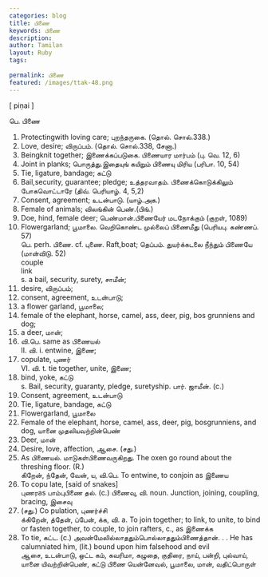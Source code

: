 ```yaml
---
categories: blog
title: பிணை
keywords: பிணை
description: 
author: Tamilan
layout: Ruby
tags: 
 
permalink: பிணை
featured: /images/ttak-48.png
---
```

  
[ piṇai ]  
  
பெ. பிணை  
1. Protectingwith loving care; புறந்தருகை. (தொல். சொல்.338.)  
2. Love, desire; விருப்பம். (தொல். சொல்.338, சேனா.)  
1. Beingknit together; இணைக்கப்படுகை. பிணையார மார்பம் (பு. வெ. 12, 6)  
2. Joint in planks; பொருத்து.இதையுங் கயிறும் பிணையு மிரிய (பரிபா. 10, 54)  
3. Tie, ligature, bandage; கட்டு  
4. Bail,security, guarantee; pledge; உத்தரவாதம். பிணைக்கொடுக்கிலும் போகவொட்டாரே (திவ். பெரியாழ். 4, 5,2)  
5. Consent, agreement; உடன்பாடு. (யாழ்.அக.)  
6. Female of animals; விலங்கின் பெண்.(பிங்.)  
7. Doe, hind, female deer; பெண்மான்.பிணையேர் மடநோக்கும் (குறள், 1089)  
8. Flowergarland; பூமாலை. வெறிகொண்ட முல்லைப் பிணைமீது (பெரியபு. கண்ணப். 57)  
பெ. perh. பிணை. cf. புணை. Raft,boat; தெப்பம். துயர்க்கடலை நீந்தும் பிணையே (மான்விடு. 52)  
couple  
link  
s. a bail, security, surety, சாமீன்;  
2. desire, விருப்பம்;  
3. consent, agreement, உடன்பாடு;  
4. a flower garland, பூமாலை;  
5. female of the elephant, horse, camel, ass, deer, pig, bos grunniens and dog;  
6. a deer, மான்;  
7. வி.பெ. same as பிணையல்  
II. வி. i. entwine, இணை;  
2. copulate, புணர்  
VI. வி. t. tie together, unite, இணை;  
2. bind, yoke, கட்டு  
s. Bail, security, guaranty, pledge, suretyship. பார். ஜாமீன். (c.)  
2. Consent, agreement, உடன்பாடு  
3. Tie, ligature, bandage, கட்டு  
4. Flowergarland, பூமாலை  
5. Female of the elephant, horse, camel, ass, deer, pig, bosgrunniens, and dog, யானை முதலியவற்றின்பெண்  
6. Deer, மான்  
7. Desire, love, affection, ஆசை. (சது.)  
8. As பிணையல். மாடுகள்பிணைவருகிறது. The oxen go round about the threshing floor. (R.)  
கிறேன், ந்தேன், வேன், ய, வி.பெ. To entwine, to conjoin as இணைய  
2. To copu late, [said of snakes]  
புணரas பாம்புபிணை தல். (c.) பிணைவு, வி. noun. Junction, joining, coupling, bracing, இசைவு  
2. (சது.) Co pulation, புணர்ச்சி  
க்கிறேன், த்தேன், ப்பேன், க்க, வி. a. To join together; to link, to unite, to bind or fasten together, to couple, to join rafters, c., as இணைக்க  
2. To tie, கட்ட. (c.) அவன்மேலில்லாததும்பொல்லாததும்பிணைத்தான். . . He has calumniated him, (lit.) bound upon him falsehood and evil  
ஆசை, உடன்பாடு, ஒட்ட கம், கவரிமா, கழுதை, குதிரை, நாய், பன்றி, புல்வாய், யானை யிவற்றின்பெண், கட்டு பிணை யென்னேவல், பூமாலை, மான், வதிட்பொருள்